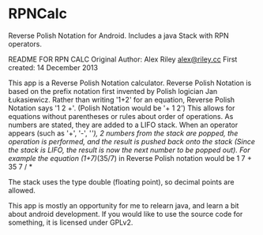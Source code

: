 RPNCalc
=======

Reverse Polish Notation for Android. Includes a java Stack with RPN operators.

README FOR RPN CALC
Original Author: Alex Riley <alex@riley.cc>
First created: 14 December 2013

This app is a Reverse Polish Notation calculator. Reverse Polish Notation is 
based on the prefix notation first invented by Polish logician Jan Łukasiewicz.
Rather than writing '1+2' for an equation, Reverse Polish Notation says '1 2 +'.
(Polish Notation would be '+ 1 2') This allows for equations without parentheses
or rules about order of operations. As numbers are stated, they are added to a 
LIFO stack. When an operator appears (such as '+', '-', '*'), 2 numbers from the
stack are popped, the operation is performed, and the result is pushed back onto 
the stack (Since the stack is LIFO, the result is now the next number to be 
popped out).
For example the equation (1+7)*(35/7) in Reverse Polish notation would be
	1 7 + 35 7 / *

The stack uses the type double (floating point), so decimal points are allowed.

This app is mostly an opportunity for me to relearn java, and learn a bit 
about android development. If you would like to use the source code for
something, it is licensed under GPLv2.
